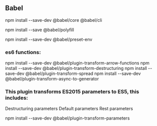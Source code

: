 ## Babel
npm install --save-dev @babel/core @babel/cli

npm install --save @babel/polyfill

npm install --save-dev @babel/preset-env


### es6 functions:

npm install --save-dev @babel/plugin-transform-arrow-functions
npm install --save-dev @babel/plugin-transform-destructuring
npm install --save-dev @babel/plugin-transform-spread
npm install --save-dev @babel/plugin-transform-async-to-generator


### This plugin transforms ES2015 parameters to ES5, this includes:

Destructuring parameters
Default parameters
Rest parameters

npm install --save-dev @babel/plugin-transform-parameters
